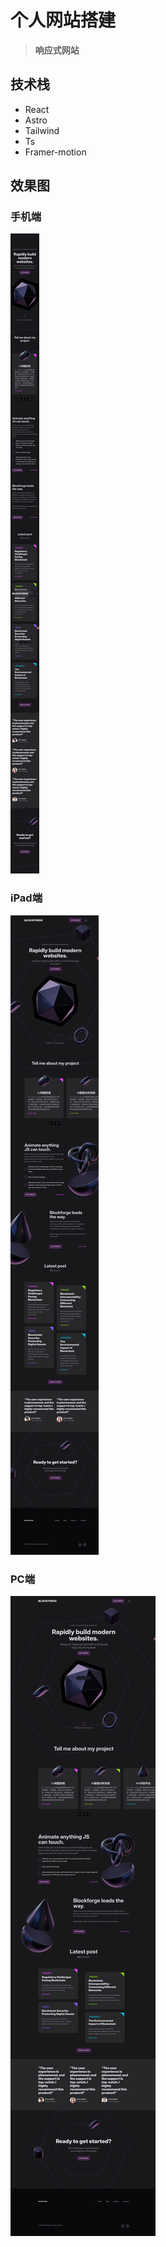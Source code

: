 # 个人网站搭建

> **响应式网站**

## 技术栈

- React
- Astro
- Tailwind
- Ts
- Framer-motion

## 效果图

### 手机端

![](./pic/mobile.png)

### iPad端

![](./pic/iPad.png)

### PC端

![](./pic/pc.png)
